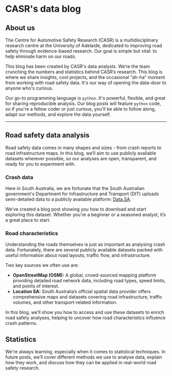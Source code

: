# CASR's data blog

## About us
The Centre for Automotive Safety Research (CASR) is a multidisciplinary research centre at the University of Adelaide, dedicated to improving road safety through evidence-based research. Our goal is simple but vital: to help eliminate harm on our roads.

This blog has been created by CASR's data analysts. We’re the team crunching the numbers and statistics behind CASR’s research. This blog is where we share insights, cool projects, and the occasional “ah-ha” moment from working with road safety data. It's our way of opening the data-door to anyone who's curious. 

Our go-to programming language is `python`. It's powerful, flexible, and great for sharing reproducible analysis. Our blog posts will feature `python` code, so if you're a fellow coder or just curious, you'll be able to follow along, adapt our methods, and explore the data yourself.

---

## Road safety data analysis
Road safety data comes in many shapes and sizes - from crash reports to road infrastructure maps. In this blog, we’ll aim to use publicly available datasets wherever possible, so our analyses are open, transparent, and ready for you to experiment with.

### Crash data
Here in South Australia, we are fortunate that the South Australian government's Department for Infrastructure and Transport (DIT) uploads semi-detailed data to a publicly available platform: [Data.SA](https://data.sa.gov.au/).

We’ve created a blog post showing you how to download and start exploring this dataset. Whether you're a beginner or a seasoned analyst, it’s a great place to start.

### Road characteristics
Understanding the roads themselves is just as important as analysing crash data. Fortunately, there are several publicly available datasets packed with useful information about road layouts, traffic flow, and infrastructure.

Two key sources we often use are:

- **OpenStreetMap (OSM):** A global, crowd-sourced mapping platform providing detailed road network data, including road types, speed limits, and points of interest.
- **Location SA:** South Australia’s official spatial data provider offers comprehensive maps and datasets covering road infrastructure, traffic volumes, and other transport-related information.

In this blog, we’ll show you how to access and use these datasets to enrich road safety analyses, helping to uncover how road characteristics influence crash patterns.

## Statistics
We're always learning, especially when it comes to statistical techniques. In future posts, we’ll cover different methods we use to analyse data, explain how they work, and discuss how they can be applied in real-world road safety research.

